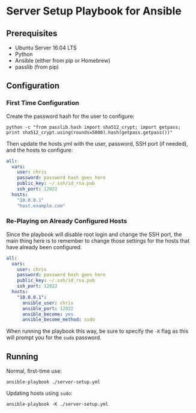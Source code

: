 # Server Setup Playbook for Ansible

## Prerequisites

* Ubuntu Server 16.04 LTS
* Python
* Ansible (either from pip or Homebrew)
* passlib (from pip)

## Configuration

### First Time Configuration

Create the password hash for the user to configure:

```shell
python -c "from passlib.hash import sha512_crypt; import getpass; print sha512_crypt.using(rounds=5000).hash(getpass.getpass())"
```

Then update the hosts.yml with the user, password, SSH port (if needed), and the hosts to configure:

```yaml
all:
  vars:
    user: chris
    password: password hash goes here
    public_key: ~/.ssh/id_rsa.pub
    ssh_port: 12022
  hosts:
    "10.0.0.1"
    "host.example.com"
```

### Re-Playing on Already Configured Hosts

Since the playbook will disable root login and change the SSH port, the main thing here is to remember to change those settings for the hosts that have already been configured.

```yaml
all:
  vars:
    user: chris
    password: password hash goes here
    public_key: ~/.ssh/id_rsa.pub
    ssh_port: 12022
  hosts:
    "10.0.0.1":
      ansible_user: chris
      ansible_port: 12022
      ansible_become: yes
      ansible_become_method: sudo
```

When running the playbook this way, be sure to specify the `-K` flag as this will prompt you for the `sudo` password.

## Running

Normal, first-time use:

```shell
ansible-playbook ./server-setup.yml
```

Updating hosts using `sudo`:

```shell
ansible-playbook -K ./server-setup.yml
```